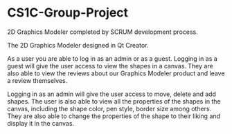 # CS1C-Group-Project
2D Graphics Modeler completed by SCRUM development process.

The 2D Graphics Modeler designed in Qt Creator. 

As a user you are able to log in as an admin or as a guest. Logging in as a guest will give the user access to view
the shapes in a canvas. They are also able to view the reviews about our Graphics Modeler product and leave a review themselves.

Logging in as an admin will give the user access to move, delete and add shapes. The user is also able to view all the properties
of the shapes in the canvas, including the shape color, pen style, border size among others. They are also able to change the properties of the
shape to their liking and display it in the canvas.
